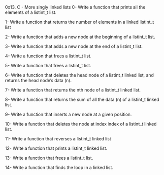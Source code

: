 0x13. C - More singly linked lists
0- Write a function that prints all the elements of a listint_t list.

1- Write a function that returns the number of elements in a linked listint_t list

2- Write a function that adds a new node at the beginning of a listint_t list.

3- Write a function that adds a new node at the end of a listint_t list.

4- Write a function that frees a listint_t list.

5- Write a function that frees a listint_t list.

6- Write a function that deletes the head node of a listint_t linked list, and returns the head node’s data (n).

7- Write a function that returns the nth node of a listint_t linked list.

8- Write a function that returns the sum of all the data (n) of a listint_t linked list.

9- Write a function that inserts a new node at a given position.

10- Write a function that deletes the node at index index of a listint_t linked list.

11- Write a function that reverses a listint_t linked list

12- Write a function that prints a listint_t linked list.

13- Write a function that frees a listint_t list.

14- Write a function that finds the loop in a linked list.
